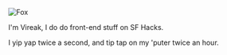 ![Fox](photo_2023-06-17_12-27-24.jpg)

I'm Vireak, I do do front-end stuff on SF Hacks.

I yip yap twice a second, and tip tap on my 'puter twice an hour.


<!--
**Vixeln/Vixeln** is a ✨ _special_ ✨ repository because its `README.md` (this file) appears on your GitHub profile.

Here are some ideas to get you started:

- 🔭 I’m currently working on ...
- 🌱 I’m currently learning ...
- 👯 I’m looking to collaborate on ...
- 🤔 I’m looking for help with ...
- 💬 Ask me about ...
- 📫 How to reach me: ...
- 😄 Pronouns: ...
- ⚡ Fun fact: ...
-->
